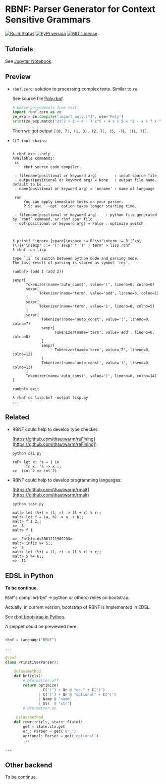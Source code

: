 
RBNF: Parser Generator for Context Sensitive Grammars
==========================================================

[![Build Status](https://travis-ci.org/thautwarm/RBNF.svg?branch=master)](https://travis-ci.org/thautwarm/RBNF)
[![PyPI version](https://img.shields.io/pypi/v/RBNF.svg)](https://pypi.python.org/pypi/rbnf)
[![MIT License](https://img.shields.io/badge/license-MIT-Green.svg?style=flat)](https://github.com/thautwarm/RBNF/blob/master/LICENSE)

Tutorials
---------------

See [Jupyter Notebook](https://github.com/thautwarm/RBNF/blob/master/tutorials.ipynb).

Preview
---------------

- `rbnf.zero`: solution to processing complex texts. Similar to `re`.

    See source file [Poly.rbnf](https://github.com/thautwarm/RBNF/blob/master/tests/poly.rbnf).

    ```python
    # parse polynomials from text.
    import rbnf.zero as ze
    ze_exp = ze.compile("import poly.[*]", use='Poly')
    print(ze_exp.match("2x^2 + 3 + 4 - 7 x^5 + 4 x + 5 x ^2 - x + 7 x ^ 11").result)
    ```

    Then we got output `[(0, 7), (1, 3), (2, 7), (5, -7), (11, 7)]`.

- `CLI tool chains`:

     ```shell

     λ rbnf.exe --help
    Available commands:
      cc
          rbnf source code compiler.

      - filename(positional or keyword arg)        : input source file
      - output(positional or keyword arg) = None   : output file name. default to be ...
      - name(positional or keyword arg) = 'unname' : name of language

      run
          You can apply immediate tests on your parser.
          P.S: use `--opt` option takes longer starting time.

      - filename(positional or keyword arg)    : python file generated by `rbnf` command, or rbnf sour file
      - opt(positional or keyword arg) = False : optimize switch



    λ printf "ignore [space]\nspace := R'\s+'\nterm := R'[^\s\(\)]+'\nsexpr ::= '(' sexpr * ')' | term" > lisp.rbnf
    λ rbnf run lisp

    type `:i` to switch between python mode and parsing mode.
    The last result of parsing is stored as symbol `res`.

    runbnf> (add 1 (add 2))

    sexpr[
           Tokenizer(name='auto_const', value='(', lineno=0, colno=0)
           sexpr[
                 Tokenizer(name='term', value='add', lineno=0, colno=1)
           ]
           sexpr[
                 Tokenizer(name='term', value='1', lineno=0, colno=5)
           ]
           sexpr[
                  Tokenizer(name='auto_const', value='(', lineno=0, colno=7)
                  sexpr[
                        Tokenizer(name='term', value='add', lineno=0, colno=8)
                  ]
                  sexpr[
                        Tokenizer(name='term', value='2', lineno=0, colno=12)
                  ]
                  Tokenizer(name='auto_const', value=')', lineno=0, colno=13)
           ]
           Tokenizer(name='auto_const', value=')', lineno=0, colno=14)
    ]

    runbnf> exit

     λ rbnf cc lisp.bnf -output lisp.py
     ...
     ```

Related
----------------------

- RBNF could help to develop type checker:

   [https://github.com/thautwarm/reFining](https://github.com/thautwarm/reFining])

   ```
   python cli.py

   reF> let x: 'a = 1 in
         fn x: 'a -> x ;;
   =>  (int`2 => int`2)
   ```

- RBNF could help to develop programming languages:

    [https://github.com/thautwarm/rmalt](https://github.com/thautwarm/rmalt)

    ```
    python test.py

    malt> let (%+) = (l, r) -> (l + r) % r;;
    malt> let f = (a, b) -> a  + b;;
    malt> f 1 2;;
    =>  3
    malt> f 1
          ;;
    =>  Fn(b)<id=3061211909288>
    malt> infix %+ 5;;
    =>  5
    malt> let (%+) = (l, r) -> (l % r) + r;;
    malt> 5 %+ 6;;
    =>  11

    ```


EDSL in Python
---------------------


**To be continue**.


`RBNF`'s compiler(rbnf -> python or others) relies on bootstrap.

Actually, in current version, bootstrap of RBNF is implemented in EDSL.

See [rbnf bootstrap in Python](https://github.com/thautwarm/RBNF/blob/master/rbnf/bootstrap/rbnf.py).

A snippet could be previewed here.

```python

rbnf = Language("RBNF")

...

@rbnf
class Primitive(Parser):

    @classmethod
    def bnf(cls):
        # @formatter:off
        return optimize(
                 C('(') + Or @ "or_" + C(')')
               | C('[') + Or @ "optional" + C(']')
               | Name @ "name"
               | Str  @ "str")
        # @formatter:on

     @classmethod
    def rewrite(cls, state: State):
        get = state.ctx.get
        or_: Parser = get('or_')
        optional: Parser = get('optional')
        ...

...

```


Other backend
----------------

To be continue.



